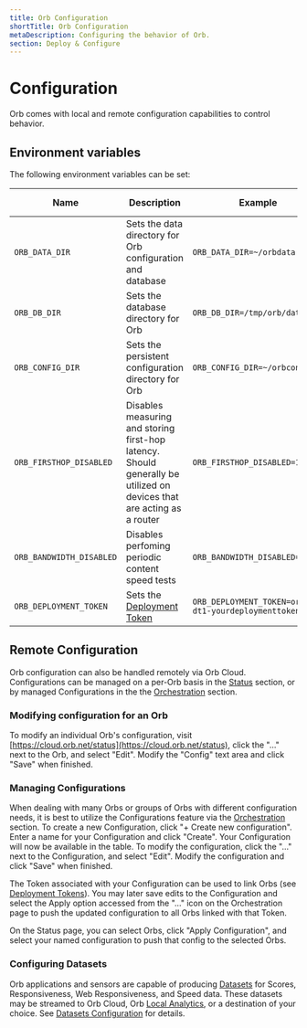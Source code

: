 ```yaml
---
title: Orb Configuration
shortTitle: Orb Configuration
metaDescription: Configuring the behavior of Orb.
section: Deploy & Configure
---
```


# Configuration

Orb comes with local and remote configuration capabilities to control behavior.

## Environment variables

The following environment variables can be set:

| Name | Description | Example | Minimum Version |
| ---- | ----------- | ------- | ----------------|
| `ORB_DATA_DIR` | Sets the data directory for Orb configuration and database | `ORB_DATA_DIR=~/orbdata` | 1.0 |
| `ORB_DB_DIR` | Sets the database directory for Orb | `ORB_DB_DIR=/tmp/orb/database` | 1.3 |
| `ORB_CONFIG_DIR` | Sets the persistent configuration directory for Orb | `ORB_CONFIG_DIR=~/orbconfig` | 1.3 |
| `ORB_FIRSTHOP_DISABLED` | Disables measuring and storing first-hop latency. Should generally be utilized on devices that are acting as a router | `ORB_FIRSTHOP_DISABLED=1` | 1.2 |
| `ORB_BANDWIDTH_DISABLED` | Disables perfoming periodic content speed tests | `ORB_BANDWIDTH_DISABLED=1` | 1.2 |
| `ORB_DEPLOYMENT_TOKEN` | Sets the [Deployment Token](/docs/deploy-and-configure/deployment-tokens#using-environment-variable) | `ORB_DEPLOYMENT_TOKEN=orb-dt1-yourdeploymenttoken678` | 1.2 |

## Remote Configuration

Orb configuration can also be handled remotely via Orb Cloud. Configurations can be managed on a per-Orb basis in the [Status](https://cloud.orb.net/status) section, or by managed Configurations in the the [Orchestration](https://cloud.orb.net/orchestration) section.

### Modifying configuration for an Orb

To modify an individual Orb's configuration, visit [https://cloud.orb.net/status](https://cloud.orb.net/status), click the "..." next to the Orb, and select "Edit". Modify the "Config" text area and click "Save" when finished.

### Managing Configurations

When dealing with many Orbs or groups of Orbs with different configuration needs, it is best to utilize the Configurations feature via the [Orchestration](https://cloud.orb.net/orchestration) section. To create a new Configuration, click "+ Create new configuration". Enter a name for your Configuration and click "Create". Your Configuration will now be available in the table. To modify the configuration, click the "..." next to the Configuration, and select "Edit". Modify the configuration and click "Save" when finished.

The Token associated with your Configuration can be used to link Orbs (see [Deployment Tokens](/docs/deploy-and-configure/deployment-tokens)). You may later save edits to the Configuration and select the Apply option accessed from the "..." icon on the Orchestration page to push the updated configuration to all Orbs linked with that Token.

On the Status page, you can select Orbs, click "Apply Configuration", and select your named configuration to push that config to the selected Orbs.

### Configuring Datasets

Orb applications and sensors are capable of producing [Datasets](/docs/deploy-and-configure/datasets) for Scores, Responsiveness, Web Responsiveness, and Speed data. These datasets may be streamed to Orb Cloud, Orb [Local Analytics](/docs/deploy-and-configure/local-analytics), or a destination of your choice. See [Datasets Configuration](/docs/deploy-and-configure/datasets-configuration) for details.